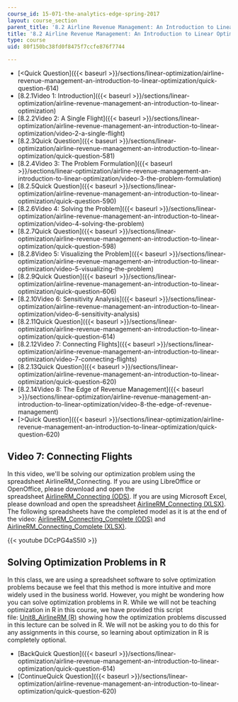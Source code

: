 ```yaml
---
course_id: 15-071-the-analytics-edge-spring-2017
layout: course_section
parent_title: '8.2 Airline Revenue Management: An Introduction to Linear Optimization '
title: '8.2 Airline Revenue Management: An Introduction to Linear Optimization '
type: course
uid: 80f150bc38fd0f8475f7ccfe876f7744

---
```


*   [<Quick Question]({{< baseurl >}}/sections/linear-optimization/airline-revenue-management-an-introduction-to-linear-optimization/quick-question-614)
*   [8.2.1Video 1: Introduction]({{< baseurl >}}/sections/linear-optimization/airline-revenue-management-an-introduction-to-linear-optimization)
*   [8.2.2Video 2: A Single Flight]({{< baseurl >}}/sections/linear-optimization/airline-revenue-management-an-introduction-to-linear-optimization/video-2-a-single-flight)
*   [8.2.3Quick Question]({{< baseurl >}}/sections/linear-optimization/airline-revenue-management-an-introduction-to-linear-optimization/quick-question-581)
*   [8.2.4Video 3: The Problem Formulation]({{< baseurl >}}/sections/linear-optimization/airline-revenue-management-an-introduction-to-linear-optimization/video-3-the-problem-formulation)
*   [8.2.5Quick Question]({{< baseurl >}}/sections/linear-optimization/airline-revenue-management-an-introduction-to-linear-optimization/quick-question-590)
*   [8.2.6Video 4: Solving the Problem]({{< baseurl >}}/sections/linear-optimization/airline-revenue-management-an-introduction-to-linear-optimization/video-4-solving-the-problem)
*   [8.2.7Quick Question]({{< baseurl >}}/sections/linear-optimization/airline-revenue-management-an-introduction-to-linear-optimization/quick-question-598)
*   [8.2.8Video 5: Visualizing the Problem]({{< baseurl >}}/sections/linear-optimization/airline-revenue-management-an-introduction-to-linear-optimization/video-5-visualizing-the-problem)
*   [8.2.9Quick Question]({{< baseurl >}}/sections/linear-optimization/airline-revenue-management-an-introduction-to-linear-optimization/quick-question-606)
*   [8.2.10Video 6: Sensitivity Analysis]({{< baseurl >}}/sections/linear-optimization/airline-revenue-management-an-introduction-to-linear-optimization/video-6-sensitivity-analysis)
*   [8.2.11Quick Question]({{< baseurl >}}/sections/linear-optimization/airline-revenue-management-an-introduction-to-linear-optimization/quick-question-614)
*   [8.2.12Video 7: Connecting Flights]({{< baseurl >}}/sections/linear-optimization/airline-revenue-management-an-introduction-to-linear-optimization/video-7-connecting-flights)
*   [8.2.13Quick Question]({{< baseurl >}}/sections/linear-optimization/airline-revenue-management-an-introduction-to-linear-optimization/quick-question-620)
*   [8.2.14Video 8: The Edge of Revenue Management]({{< baseurl >}}/sections/linear-optimization/airline-revenue-management-an-introduction-to-linear-optimization/video-8-the-edge-of-revenue-management)
*   [\>Quick Question]({{< baseurl >}}/sections/linear-optimization/airline-revenue-management-an-introduction-to-linear-optimization/quick-question-620)

Video 7: Connecting Flights
---------------------------

In this video, we'll be solving our optimization problem using the spreadsheet AirlineRM\_Connecting. If you are using LibreOffice or OpenOffice, please download and open the spreadsheet [AirlineRM\_Connecting (ODS)](/coursemedia/15-071-the-analytics-edge-spring-2017/271485a3c50161ab6c401dc835409ef7_AirlineRM_Connecting.ods). If you are using Microsoft Excel, please download and open the spreadsheet [AirlineRM\_Connecting (XLSX)](/coursemedia/15-071-the-analytics-edge-spring-2017/ce9d2d35810ba685623eeb31573bb39c_AirlineRM_Connecting.xlsx). The following spreadsheets have the completed model as it is at the end of the video: [AirlineRM\_Connecting\_Complete (ODS)](/coursemedia/15-071-the-analytics-edge-spring-2017/507c8b9a3622aa007f2f8966bc4c401e_AirlineRM_Connecting_Complete.ods) and [AirlineRM\_Connecting\_Complete (XLSX)](/coursemedia/15-071-the-analytics-edge-spring-2017/e56b807a910d31772be77a1a6c9540e3_AirlineRM_Connecting_Complete.xlsx).

{{< youtube DCcPG4aS5I0 >}}

Solving Optimization Problems in R
----------------------------------

In this class, we are using a spreadsheet software to solve optimization problems because we feel that this method is more intuitive and more widely used in the business world. However, you might be wondering how you can solve optimization problems in R. While we will not be teaching optimization in R in this course, we have provided this script file: [Unit8\_AirlineRM (R)](/coursemedia/15-071-the-analytics-edge-spring-2017/aa07181af61e358fd7ad883d8c3cd80a_Unit8_AirlineRM.R) showing how the optimization problems discussed in this lecture can be solved in R. We will not be asking you to do this for any assignments in this course, so learning about optimization in R is completely optional.

*   [BackQuick Question]({{< baseurl >}}/sections/linear-optimization/airline-revenue-management-an-introduction-to-linear-optimization/quick-question-614)
*   [ContinueQuick Question]({{< baseurl >}}/sections/linear-optimization/airline-revenue-management-an-introduction-to-linear-optimization/quick-question-620)